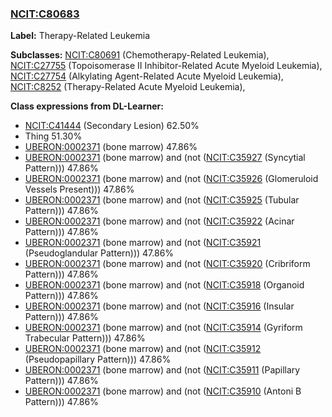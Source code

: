 
### [NCIT:C80683](http://purl.obolibrary.org/obo/NCIT_C80683)
**Label:** Therapy-Related Leukemia

**Subclasses:** [NCIT:C80691](http://purl.obolibrary.org/obo/NCIT_C80691) (Chemotherapy-Related Leukemia), [NCIT:C27755](http://purl.obolibrary.org/obo/NCIT_C27755) (Topoisomerase II Inhibitor-Related Acute Myeloid Leukemia), [NCIT:C27754](http://purl.obolibrary.org/obo/NCIT_C27754) (Alkylating Agent-Related Acute Myeloid Leukemia), [NCIT:C8252](http://purl.obolibrary.org/obo/NCIT_C8252) (Therapy-Related Acute Myeloid Leukemia), 

**Class expressions from DL-Learner:**

- [NCIT:C41444](http://purl.obolibrary.org/obo/NCIT_C41444) (Secondary Lesion) 62.50%
- Thing 51.30%
- [UBERON:0002371](http://purl.obolibrary.org/obo/UBERON_0002371) (bone marrow) 47.86%
- [UBERON:0002371](http://purl.obolibrary.org/obo/UBERON_0002371) (bone marrow) and (not ([NCIT:C35927](http://purl.obolibrary.org/obo/NCIT_C35927) (Syncytial Pattern))) 47.86%
- [UBERON:0002371](http://purl.obolibrary.org/obo/UBERON_0002371) (bone marrow) and (not ([NCIT:C35926](http://purl.obolibrary.org/obo/NCIT_C35926) (Glomeruloid Vessels Present))) 47.86%
- [UBERON:0002371](http://purl.obolibrary.org/obo/UBERON_0002371) (bone marrow) and (not ([NCIT:C35925](http://purl.obolibrary.org/obo/NCIT_C35925) (Tubular Pattern))) 47.86%
- [UBERON:0002371](http://purl.obolibrary.org/obo/UBERON_0002371) (bone marrow) and (not ([NCIT:C35922](http://purl.obolibrary.org/obo/NCIT_C35922) (Acinar Pattern))) 47.86%
- [UBERON:0002371](http://purl.obolibrary.org/obo/UBERON_0002371) (bone marrow) and (not ([NCIT:C35921](http://purl.obolibrary.org/obo/NCIT_C35921) (Pseudoglandular Pattern))) 47.86%
- [UBERON:0002371](http://purl.obolibrary.org/obo/UBERON_0002371) (bone marrow) and (not ([NCIT:C35920](http://purl.obolibrary.org/obo/NCIT_C35920) (Cribriform Pattern))) 47.86%
- [UBERON:0002371](http://purl.obolibrary.org/obo/UBERON_0002371) (bone marrow) and (not ([NCIT:C35918](http://purl.obolibrary.org/obo/NCIT_C35918) (Organoid Pattern))) 47.86%
- [UBERON:0002371](http://purl.obolibrary.org/obo/UBERON_0002371) (bone marrow) and (not ([NCIT:C35916](http://purl.obolibrary.org/obo/NCIT_C35916) (Insular Pattern))) 47.86%
- [UBERON:0002371](http://purl.obolibrary.org/obo/UBERON_0002371) (bone marrow) and (not ([NCIT:C35914](http://purl.obolibrary.org/obo/NCIT_C35914) (Gyriform Trabecular Pattern))) 47.86%
- [UBERON:0002371](http://purl.obolibrary.org/obo/UBERON_0002371) (bone marrow) and (not ([NCIT:C35912](http://purl.obolibrary.org/obo/NCIT_C35912) (Pseudopapillary Pattern))) 47.86%
- [UBERON:0002371](http://purl.obolibrary.org/obo/UBERON_0002371) (bone marrow) and (not ([NCIT:C35911](http://purl.obolibrary.org/obo/NCIT_C35911) (Papillary Pattern))) 47.86%
- [UBERON:0002371](http://purl.obolibrary.org/obo/UBERON_0002371) (bone marrow) and (not ([NCIT:C35910](http://purl.obolibrary.org/obo/NCIT_C35910) (Antoni B Pattern))) 47.86%


